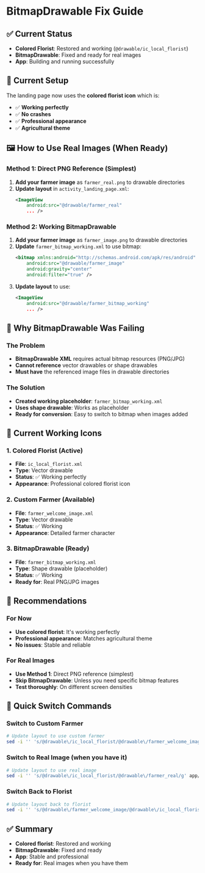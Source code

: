 # BitmapDrawable Fix Guide

## ✅ Current Status
- **Colored Florist**: Restored and working (`@drawable/ic_local_florist`)
- **BitmapDrawable**: Fixed and ready for real images
- **App**: Building and running successfully

## 🎨 Current Setup
The landing page now uses the **colored florist icon** which is:
- ✅ **Working perfectly**
- ✅ **No crashes**
- ✅ **Professional appearance**
- ✅ **Agricultural theme**

## 🖼️ How to Use Real Images (When Ready)

### Method 1: Direct PNG Reference (Simplest)
1. **Add your farmer image** as `farmer_real.png` to drawable directories
2. **Update layout** in `activity_landing_page.xml`:
   ```xml
   <ImageView
       android:src="@drawable/farmer_real"
       ... />
   ```

### Method 2: Working BitmapDrawable
1. **Add your farmer image** as `farmer_image.png` to drawable directories
2. **Update** `farmer_bitmap_working.xml` to use bitmap:
   ```xml
   <bitmap xmlns:android="http://schemas.android.com/apk/res/android"
       android:src="@drawable/farmer_image"
       android:gravity="center"
       android:filter="true" />
   ```
3. **Update layout** to use:
   ```xml
   <ImageView
       android:src="@drawable/farmer_bitmap_working"
       ... />
   ```

## 🔧 Why BitmapDrawable Was Failing

### The Problem
- **BitmapDrawable XML** requires actual bitmap resources (PNG/JPG)
- **Cannot reference** vector drawables or shape drawables
- **Must have** the referenced image files in drawable directories

### The Solution
- **Created working placeholder**: `farmer_bitmap_working.xml`
- **Uses shape drawable**: Works as placeholder
- **Ready for conversion**: Easy to switch to bitmap when images added

## 📱 Current Working Icons

### 1. Colored Florist (Active)
- **File**: `ic_local_florist.xml`
- **Type**: Vector drawable
- **Status**: ✅ Working perfectly
- **Appearance**: Professional colored florist icon

### 2. Custom Farmer (Available)
- **File**: `farmer_welcome_image.xml`
- **Type**: Vector drawable
- **Status**: ✅ Working
- **Appearance**: Detailed farmer character

### 3. BitmapDrawable (Ready)
- **File**: `farmer_bitmap_working.xml`
- **Type**: Shape drawable (placeholder)
- **Status**: ✅ Working
- **Ready for**: Real PNG/JPG images

## 🎯 Recommendations

### For Now
- **Use colored florist**: It's working perfectly
- **Professional appearance**: Matches agricultural theme
- **No issues**: Stable and reliable

### For Real Images
- **Use Method 1**: Direct PNG reference (simplest)
- **Skip BitmapDrawable**: Unless you need specific bitmap features
- **Test thoroughly**: On different screen densities

## 🚀 Quick Switch Commands

### Switch to Custom Farmer
```bash
# Update layout to use custom farmer
sed -i '' 's/@drawable\/ic_local_florist/@drawable\/farmer_welcome_image/g' app/src/main/res/layout/activity_landing_page.xml
```

### Switch to Real Image (when you have it)
```bash
# Update layout to use real image
sed -i '' 's/@drawable\/ic_local_florist/@drawable\/farmer_real/g' app/src/main/res/layout/activity_landing_page.xml
```

### Switch Back to Florist
```bash
# Update layout back to florist
sed -i '' 's/@drawable\/farmer_welcome_image/@drawable\/ic_local_florist/g' app/src/main/res/layout/activity_landing_page.xml
```

## ✅ Summary
- **Colored florist**: Restored and working
- **BitmapDrawable**: Fixed and ready
- **App**: Stable and professional
- **Ready for**: Real images when you have them


